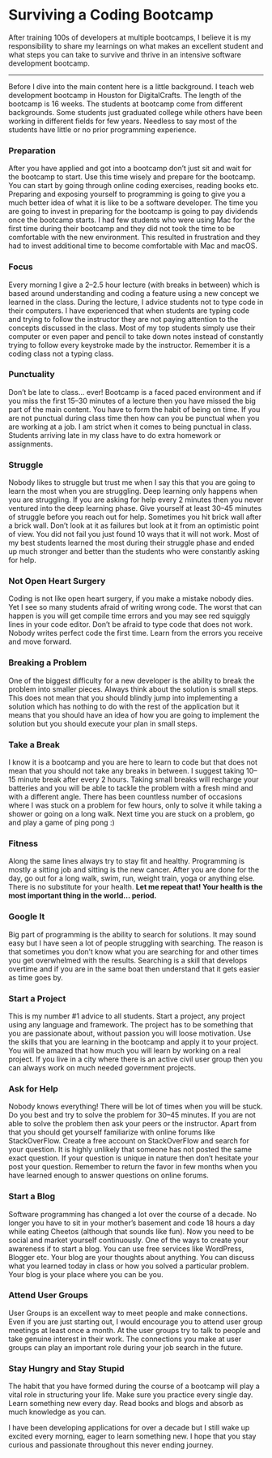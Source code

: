 # Surviving a Coding Bootcamp 

After training 100s of developers at multiple bootcamps, I believe it is my responsibility to share my learnings on what makes an excellent student and what steps you can take to survive and thrive in an intensive software development bootcamp.

--- 

Before I dive into the main content here is a little background. I teach web development bootcamp in Houston for DigitalCrafts. The length of the bootcamp is 16 weeks. The students at bootcamp come from different backgrounds. Some students just graduated college while others have been working in different fields for few years. Needless to say most of the students have little or no prior programming experience.

### Preparation

After you have applied and got into a bootcamp don’t just sit and wait for the bootcamp to start. Use this time wisely and prepare for the bootcamp. You can start by going through online coding exercises, reading books etc. Preparing and exposing yourself to programming is going to give you a much better idea of what it is like to be a software developer. The time you are going to invest in preparing for the bootcamp is going to pay dividends once the bootcamp starts. I had few students who were using Mac for the first time during their bootcamp and they did not took the time to be comfortable with the new environment. This resulted in frustration and they had to invest additional time to become comfortable with Mac and macOS.

### Focus
Every morning I give a 2–2.5 hour lecture (with breaks in between) which is based around understanding and coding a feature using a new concept we learned in the class. During the lecture, I advice students not to type code in their computers. I have experienced that when students are typing code and trying to follow the instructor they are not paying attention to the concepts discussed in the class. Most of my top students simply use their computer or even paper and pencil to take down notes instead of constantly trying to follow every keystroke made by the instructor. Remember it is a coding class not a typing class.

### Punctuality
Don’t be late to class… ever! Bootcamp is a faced paced environment and if you miss the first 15–30 minutes of a lecture then you have missed the big part of the main content. You have to form the habit of being on time. If you are not punctual during class time then how can you be punctual when you are working at a job. I am strict when it comes to being punctual in class. Students arriving late in my class have to do extra homework or assignments.
### Struggle
Nobody likes to struggle but trust me when I say this that you are going to learn the most when you are struggling. Deep learning only happens when you are struggling. If you are asking for help every 2 minutes then you never ventured into the deep learning phase. Give yourself at least 30–45 minutes of struggle before you reach out for help. Sometimes you hit brick wall after a brick wall. Don’t look at it as failures but look at it from an optimistic point of view. You did not fail you just found 10 ways that it will not work. Most of my best students learned the most during their struggle phase and ended up much stronger and better than the students who were constantly asking for help.

### Not Open Heart Surgery

Coding is not like open heart surgery, if you make a mistake nobody dies. Yet I see so many students afraid of writing wrong code. The worst that can happen is you will get compile time errors and you may see red squiggly lines in your code editor. Don’t be afraid to type code that does not work. Nobody writes perfect code the first time. Learn from the errors you receive and move forward.

### Breaking a Problem
One of the biggest difficulty for a new developer is the ability to break the problem into smaller pieces. Always think about the solution is small steps. This does not mean that you should blindly jump into implementing a solution which has nothing to do with the rest of the application but it means that you should have an idea of how you are going to implement the solution but you should execute your plan in small steps.

### Take a Break
I know it is a bootcamp and you are here to learn to code but that does not mean that you should not take any breaks in between. I suggest taking 10–15 minute break after every 2 hours. Taking small breaks will recharge your batteries and you will be able to tackle the problem with a fresh mind and with a different angle. There has been countless number of occasions where I was stuck on a problem for few hours, only to solve it while taking a shower or going on a long walk. Next time you are stuck on a problem, go and play a game of ping pong :)

### Fitness
Along the same lines always try to stay fit and healthy. Programming is mostly a sitting job and sitting is the new cancer. After you are done for the day, go out for a long walk, swim, run, weight train, yoga or anything else. There is no substitute for your health. **Let me repeat that! Your health is the most important thing in the world… period.**

### Google It

Big part of programming is the ability to search for solutions. It may sound easy but I have seen a lot of people struggling with searching. The reason is that sometimes you don’t know what you are searching for and other times you get overwhelmed with the results. Searching is a skill that develops overtime and if you are in the same boat then understand that it gets easier as time goes by.

### Start a Project
This is my number #1 advice to all students. Start a project, any project using any language and framework. The project has to be something that you are passionate about, without passion you will loose motivation. Use the skills that you are learning in the bootcamp and apply it to your project. You will be amazed that how much you will learn by working on a real project. If you live in a city where there is an active civil user group then you can always work on much needed government projects.

### Ask for Help
Nobody knows everything! There will be lot of times when you will be stuck. Do you best and try to solve the problem for 30–45 minutes. If you are not able to solve the problem then ask your peers or the instructor. Apart from that you should get yourself familiarize with online forums like StackOverFlow. Create a free account on StackOverFlow and search for your question. It is highly unlikely that someone has not posted the same exact question. If your question is unique in nature then don’t hesitate your post your question. Remember to return the favor in few months when you have learned enough to answer questions on online forums.
### Start a Blog
Software programming has changed a lot over the course of a decade. No longer you have to sit in your mother’s basement and code 18 hours a day while eating Cheetos (although that sounds like fun). Now you need to be social and market yourself continuously. One of the ways to create your awareness if to start a blog. You can use free services like WordPress, Blogger etc. Your blog are your thoughts about anything. You can discuss what you learned today in class or how you solved a particular problem. Your blog is your place where you can be you.
### Attend User Groups
User Groups is an excellent way to meet people and make connections. Even if you are just starting out, I would encourage you to attend user group meetings at least once a month. At the user groups try to talk to people and take genuine interest in their work. The connections you make at user groups can play an important role during your job search in the future.
### Stay Hungry and Stay Stupid
The habit that you have formed during the course of a bootcamp will play a vital role in structuring your life. Make sure you practice every single day. Learn something new every day. Read books and blogs and absorb as much knowledge as you can.

I have been developing applications for over a decade but I still wake up excited every morning, eager to learn something new. I hope that you stay curious and passionate throughout this never ending journey.